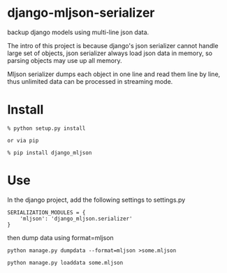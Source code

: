django-mljson-serializer
====

backup django models using multi-line json data.

The intro of this project is because django's json serializer cannot
handle large set of objects, json serializer always load json data
in memory, so parsing objects may use up all memory.

Mljson serializer dumps each object in one line and read them line by
line, thus unlimited data can be processed in streaming mode.

Install
====
```
% python setup.py install

or via pip

% pip install django_mljson
```

Use
====
In the django project, add the following settings to settings.py
```
SERIALIZATION_MODULES = {
    'mljson': 'django_mljson.serializer'
}
```

then dump data using format=mljson
```
python manage.py dumpdata --format=mljson >some.mljson

python manage.py loaddata some.mljson
```



